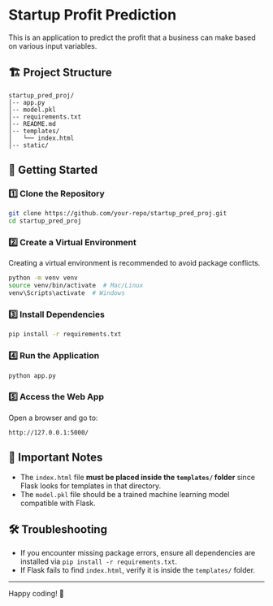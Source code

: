 # Startup Profit Prediction

This is an application to predict the profit that a business can make based on various input variables.

## 🏗 Project Structure
```
startup_pred_proj/
│-- app.py
│-- model.pkl
│-- requirements.txt
│-- README.md
│-- templates/
│   └── index.html
│-- static/
```

## 🚀 Getting Started

### 1️⃣ **Clone the Repository**
```bash
git clone https://github.com/your-repo/startup_pred_proj.git
cd startup_pred_proj
```

### 2️⃣ **Create a Virtual Environment**
Creating a virtual environment is recommended to avoid package conflicts.
```bash
python -m venv venv
source venv/bin/activate  # Mac/Linux
venv\Scripts\activate  # Windows
```

### 3️⃣ **Install Dependencies**
```bash
pip install -r requirements.txt
```

### 4️⃣ **Run the Application**
```bash
python app.py
```

### 5️⃣ **Access the Web App**
Open a browser and go to:
```
http://127.0.0.1:5000/
```

## 📂 Important Notes
- The `index.html` file **must be placed inside the `templates/` folder** since Flask looks for templates in that directory.
- The `model.pkl` file should be a trained machine learning model compatible with Flask.

## 🛠 Troubleshooting
- If you encounter missing package errors, ensure all dependencies are installed via `pip install -r requirements.txt`.
- If Flask fails to find `index.html`, verify it is inside the `templates/` folder.

---

Happy coding! 🚀

